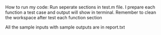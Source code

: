 How to run my code:
Run seperate sections in test.m file. I prepare each function a test case and output will show in terminal.
Remember to clean the workspace after test each function section

All the sample inputs with sample outputs are in report.txt